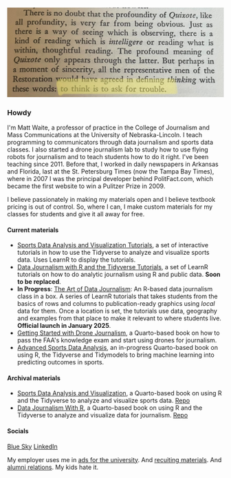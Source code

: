 ![Logo](https://raw.githubusercontent.com/mattwaite/mattwaite/master/maxresdefault.jpg)

### Howdy

I'm Matt Waite, a professor of practice in the College of Journalism and Mass Communications at the University of Nebraska-Lincoln. I teach programming to communicators through data journalism and sports data classes. I also started a drone journalism lab to study how to use flying robots for journalism and to teach students how to do it right. I've been teaching since 2011. Before that, I worked in daily newspapers in Arkansas and Florida, last at the St. Petersburg Times (now the Tampa Bay Times), where in 2007 I was the principal developer behind PolitFact.com, which became the first website to win a Pulitzer Prize in 2009. 

I believe passionately in making my materials open and I believe textbook pricing is out of control. So, where I can, I make custom materials for my classes for students and give it all away for free.

#### Current materials

* [Sports Data Analysis and Visualization Tutorials](https://github.com/mattwaite/SportsDataTutorials), a set of interactive tutorials in how to use the Tidyverse to analyze and visualize sports data. Uses LearnR to display the tutorials.
* [Data Journalism with R and the Tidyverse Tutorials](http://mattwaite.github.io/datajournalism/), a set of LearnR tutorials on how to do analytic journalism using R and public data. **Soon to be replaced**. 
* **In Progress**: [The Art of Data Journalism](https://the-art-of-data-journalism.github.io/): An R-based data journalism class in a box. A series of LearnR tutorials that takes students from the basics of rows and columns to publication-ready graphics using *local* data for them. Once a location is set, the tutorials use data, geography and examples from that place to make it relevant to where students live. **Official launch in January 2025**. 
* [Getting Started with Drone Journalism](http://mattwaite.github.io/dronebook/), a Quarto-based book on how to pass the FAA's knowledge exam and start using drones for journalism.
* [Advanced Sports Data Analysis](https://mattwaite.github.io/advancedsports/), an in-progress Quarto-based book on using R, the Tidyverse and Tidymodels to bring machine learning into predicting outcomes in sports.

#### Archival materials

* [Sports Data Analysis and Visualization](http://mattwaite.github.io/sports/), a Quarto-based book on using R and the Tidyverse to analyze and visualize sports data. [Repo](https://github.com/mattwaite/sportsdatabook)
* [Data Journalism With R](https://mattwaite.github.io/datajournalism/), a Quarto-based book on using R and the Tidyverse to analyze and visualize data for journalism. [Repo](https://github.com/mattwaite/sportsdatabook)

#### Socials

[Blue Sky](https://bsky.app/profile/mattwaite.bsky.social)
[LinkedIn](https://www.linkedin.com/in/matthew-waite-bb820a5/)

My employer uses me in [ads for the university](https://www.youtube.com/watch?v=qOEulworQ5E). And [recuiting materials](https://cocreate.unl.edu/article/matt-waite). And [alumni relations](https://www.huskeralum.org/s/1620/magazine/interior.aspx?sid=1620&gid=1&pgid=3124). My kids hate it.
